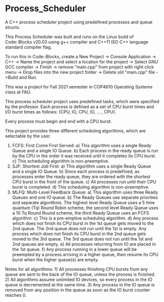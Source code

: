 # Process_Scheduler
A C++ process scheduler project using predefined processes and queue structs 

This Process Scheduler was built and runs on the Linux build of Code::Blocks v20.03 using g++ compiler and 
C++11 ISO C++ language standard compiler flag.

To run this in Code::Blocks, create a New Project -> Console Application -> C++ -> Name the project and select
a location for the project -> Select GNU GCC compiler -> Finish -> remove "main.cpp" from project with right
click menu -> Drop files into the new project folder -> Delete old "main.cpp" file ->Build and Run.

This was a project for Fall 2021 semester in COP4610 Operating Systems class at FAU.

This process scheduler project uses predefined tasks, which were specified by the professor. Each process
is defined as a set of CPU burst times and I/O burst times as follows: {CPU, IO, CPU, IO, ... , CPU}. 

Every process must begin and end with a CPU burst.

This project provides three different scheduling algorithms, which are selectable by the user.
1) FCFS: First Come First Served: 
    a) This algorithm uses a single Ready Queue and a single IO Queue.
    b) Each process in the ready queue is run by the CPU in the order it was received until it completes 
        its CPU burst. 
    c) This scheduling algorithm is non-preemptive.
2) SJF: Shortest Job First: 
    a) This algorithm uses a single Ready Queue and a single IO Queue.
    b) Since each process is predefined, as processes enter the ready queue, they are ordered with the 
        shortest CPU burst in the front of the queue. 
    c) All processes run until their CPU burst is completed.
    d) This scheduling algorithm is non-preemptive.
3) MLFQ: Multi-Level Feedback Queue:
    a) This algorithm uses three Ready Queues and one IO queue.
    b) The Ready Queues use separate priorities and separate algorithms. The highest level Ready Queue uses
        a 5 time quantum (Tq) Round Robin scheme, the second level Ready Queue uses a 10 Tq Round Round scheme, 
        the third Ready Queue uses an FCFS algorithm. 
    c) This is a pre-emptive scheduling algorithm.
    d) Any process which does not finish its CPU burst in the 1st queue gets moved to the 2nd queue. The 2nd queue
        does not run until the 1st is empty. Any process which does not finish its CPU burst in the 2nd queue gets
        moved to the 3rd queue. The 3rd queue does not run until the 1st and 2nd queues are empty.
    e) All processes returning from IO are placed in the 1st queue.
    f) Any process running in a lower queue will be preempted by a process arriving in a higher queue, then resume
        its CPU burst when the higher queue(s) are empty.

Notes for all algorithms:
    1) All processes finishing CPU bursts from any queue are sent to the back of the IO queue, unless the process is finished.
    2) All algorithms assume unlimited IO devices, so every process in the IO queue is decremented at the same time.
    3) Any process in the IO queue is removed from any position in the queue as soon as the IO burst counter reaches 0.
